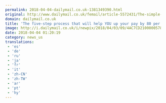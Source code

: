 ```yaml
---
permalink: 2018-04-04-dailymail.co.uk-1381349390.html
original: http://www.dailymail.co.uk/femail/article-5572431/The-simple-five-step-process-help-salary-80-cent.html?ITO=1490&ns_mchannel=rss&ns_campaign=1490
domain: dailymail.co.uk
title: 'The five-step process that will help YOU up your pay by 80 per cent '
image: http://i.dailymail.co.uk/i/newpix/2018/04/03/09/4AC7CD2100000578-0-image-a-109_1522743122858.jpg
date: 2018-04-04 01:20:19
category: news_us
translations: 
 - 'es'
 - 'de'
 - 'ru'
 - 'ja'
 - 'fr'
 - 'it'
 - 'zh-CN'
 - 'zh-TW'
 - 'ar'
 - 'pt'
 - 'hy'
---
```


